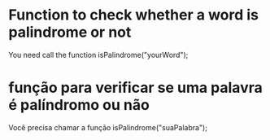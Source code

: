 <h1> Function to check whether a word is palindrome or not </h1>

You need call the function isPalindrome("yourWord");

<h1>função para verificar se uma palavra é palíndromo ou não </h1>

Você precisa chamar a função isPalindrome("suaPalabra");
